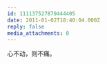 ```yaml
---
id: 111137527879444405
date: 2011-01-02T18:40:04.000Z
reply: false
media_attachments: 0
---
```


心不动，则不痛。

